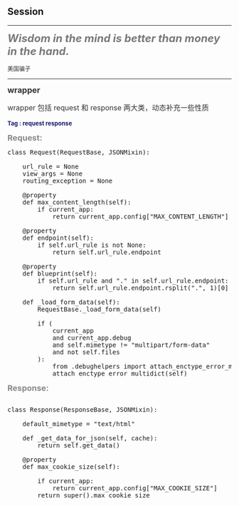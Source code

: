 ## Session
----

<font size=5 color="#797979">

__*Wisdom in the mind is better than money in the hand.*__
</font>

<font size=2  color="#333">
美国骗子
</font>

----
<font size=4 color="#333"> __wrapper__ </font>

<font size=3 color="#333"> 

wrapper 包括 request 和 response 两大类，动态补充一些性质

</font>

<font size=2  color="#191970">
<b> 
Tag : request  response
</b></font>

<font size=4 color="#888"> __Request:__ </font> 

<pre>
class Request(RequestBase, JSONMixin):

    url_rule = None
    view_args = None
    routing_exception = None

    @property
    def max_content_length(self):
        if current_app:
            return current_app.config["MAX_CONTENT_LENGTH"]

    @property
    def endpoint(self):
        if self.url_rule is not None:
            return self.url_rule.endpoint

    @property
    def blueprint(self):
        if self.url_rule and "." in self.url_rule.endpoint:
            return self.url_rule.endpoint.rsplit(".", 1)[0]

    def _load_form_data(self):
        RequestBase._load_form_data(self)

        if (
            current_app
            and current_app.debug
            and self.mimetype != "multipart/form-data"
            and not self.files
        ):
            from .debughelpers import attach_enctype_error_multidict
            attach_enctype_error_multidict(self)
</pre>

<font size=4 color="#888"> __Response:__ </font> 
<pre>

class Response(ResponseBase, JSONMixin):
    
    default_mimetype = "text/html"

    def _get_data_for_json(self, cache):
        return self.get_data()

    @property
    def max_cookie_size(self):

        if current_app:
            return current_app.config["MAX_COOKIE_SIZE"]
        return super().max_cookie_size
</pre>